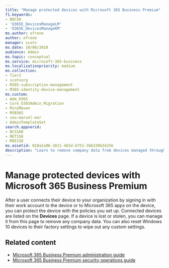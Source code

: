 ```yaml
---
title: "Manage protected devices with Microsoft 365 Business Premium"
f1.keywords:
- NOCSH
- 'O365E_DevicesManageLM'
- 'O365E_DevicesManageKM'
ms.author: efrene
author: efrene
manager: scotv
ms.date: 10/08/2018
audience: Admin
ms.topic: conceptual
ms.service: microsoft-365-business
ms.localizationpriority: medium
ms.collection:
- Tier2
- scotvorg
- M365-subscription-management
- M365-identity-device-management
ms.custom:
- Adm_O365
- Core_O365Admin_Migration
- MiniMaven
- MSB365
- seo-marvel-mar
- AdminTemplateSet
search.appverid:
- BCS160
- MET150
- MOE150
ms.assetid: 018a2a96-3811-4b5d-b751-3b6330b34256
description: "Learn to remove company data from devices managed through protection policies as well as reset Windows 10 devices to their factory settings."
---
```


# Manage protected devices with Microsoft 365 Business Premium

After a user connects their device to your organization by signing in with their work account to the device or to Microsoft 365 apps on the device, you can protect the device with the policies you set up. Connected devices are listed on the **Devices** page. If a device is lost or stolen, you can manage it from this page to remove any company data. You can also reset Windows 10 devices to their factory settings to wipe out any custom settings.

## Related content

- [Microsoft 365 Business Premium administration guide](../business-premium/m365bp-admin-guide.md)
- [Microsoft 365 Business Premium security operations guide](../business-premium/m365bp-security-operations-guide.md)